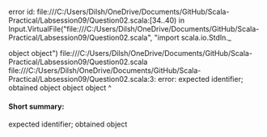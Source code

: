 error id: file:///C:/Users/Dilsh/OneDrive/Documents/GitHub/Scala-Practical/Labsession09/Question02.scala:[34..40) in Input.VirtualFile("file:///C:/Users/Dilsh/OneDrive/Documents/GitHub/Scala-Practical/Labsession09/Question02.scala", "import scala.io.StdIn._

object object")
file:///C:/Users/Dilsh/OneDrive/Documents/GitHub/Scala-Practical/Labsession09/Question02.scala
file:///C:/Users/Dilsh/OneDrive/Documents/GitHub/Scala-Practical/Labsession09/Question02.scala:3: error: expected identifier; obtained object
object object
       ^
#### Short summary: 

expected identifier; obtained object